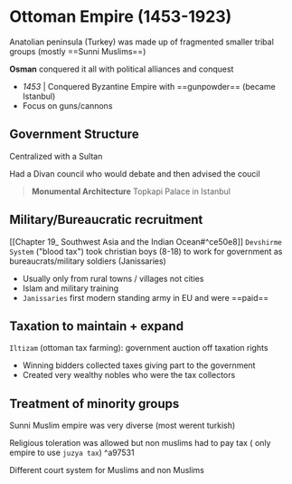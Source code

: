 # Ottoman Empire (1453-1923)

Anatolian peninsula (Turkey) was made up of fragmented smaller tribal groups (mostly ==Sunni Muslims==)

**Osman** conquered it all with political alliances and conquest
- *1453* | Conquered Byzantine Empire with ==gunpowder== (became Istanbul)
- Focus on guns/cannons

## Government Structure

Centralized with a Sultan

Had a Divan council who would debate and then advised the coucil

> **Monumental Architecture** Topkapi Palace in Istanbul

## Military/Bureaucratic recruitment

[[Chapter 19_ Southwest Asia and the Indian Ocean#^ce50e8]]
`Devshirme System` ("blood tax") took christian boys (8-18) to work for government as bureaucrats/military soldiers (Janissaries)
- Usually only from rural towns / villages not cities
- Islam and military training
- `Janissaries` first modern standing army in EU and were ==paid==

## Taxation to maintain + expand

`Iltizam` (ottoman tax farming): government auction off taxation rights
- Winning bidders collected taxes giving part to the government
- Created very wealthy nobles who were the tax collectors

## Treatment of minority groups

Sunni Muslim empire was very diverse (most werent turkish)

Religious toleration was allowed but non muslims had to pay tax ( only empire to use `juzya tax`) ^a97531

Different court system for Muslims and non Muslims